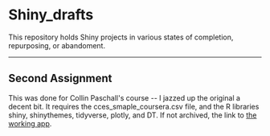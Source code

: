 # Shiny_drafts
This repository holds Shiny projects in various states of completion, repurposing, or abandoment. 
<hr />

## Second Assignment
This was done for Collin Paschall's course -- I jazzed up the original a decent bit.  It requires the cces_smaple_coursera.csv file, and the R libraries shiny, shinythemes, tidyverse, plotly, and DT.  If not archived, the link to [the working app](https://thomasjhaslam.shinyapps.io/Second_Shiny/).

